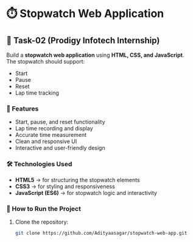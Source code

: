 # ⏱️ Stopwatch Web Application  

## 📌 Task-02 (Prodigy Infotech Internship)  

Build a **stopwatch web application** using **HTML, CSS, and JavaScript**.  
The stopwatch should support:  
- Start  
- Pause  
- Reset  
- Lap time tracking  

### 🎯 Features  
- Start, pause, and reset functionality  
- Lap time recording and display  
- Accurate time measurement  
- Clean and responsive UI  
- Interactive and user-friendly design  

### 🛠️ Technologies Used  
- **HTML5** → for structuring the stopwatch elements  
- **CSS3** → for styling and responsiveness  
- **JavaScript (ES6)** → for stopwatch logic and interactivity  

### 🚀 How to Run the Project  
1. Clone the repository:  
   ```bash
   git clone https://github.com/Adityaasagar/stopwatch-web-app.git

